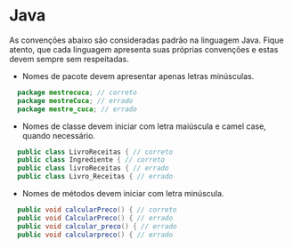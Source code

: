 # Java
As convenções abaixo são consideradas padrão na linguagem Java. Fique atento, que cada linguagem apresenta suas próprias convenções e estas devem sempre sem respeitadas. 

* Nomes de pacote devem apresentar apenas letras minúsculas. 

```java
  package mestrecuca; // correto
  package mestreCuca; // errado
  package mestre_cuca; // errado
```

* Nomes de classe devem iniciar com letra maiúscula e camel case, quando necessário.

```java
  public class LivroReceitas { // correto
  public class Ingrediente { // correto
  public class livroReceitas { // errado
  public class Livro_Receitas { // errado
```

* Nomes de métodos devem iniciar com letra minúscula.

```java
  public void calcularPreco() { // correto
  public void CalcularPreco() { // errado
  public void calcular_preco() { // errado
  public void calcularpreco() { // errado
```

